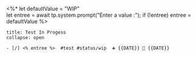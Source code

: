  <%*
let defaultValue = "WIP"  
let entree = await tp.system.prompt("Enter a value :");
if (!entree) entree = defaultValue
%>

`````ad-example
title: Test In Progess
collapse: open

- [/] <% entree %>  #test #status/wip  ➕ {{DATE}} 🛫 {{DATE}} 

`````

